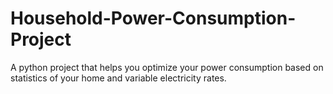 # Household-Power-Consumption-Project
A python project that helps you optimize your power consumption based on statistics of your home and variable electricity rates.

